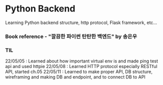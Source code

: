 # Python Backend
Learning Python backend structure, http protocol, Flask framework, etc...

### Book reference - "깔끔한 파이썬 탄탄한 백엔드" by 송은우

### TIL
22/05/05 : Learned about how important virtual env is and made ping test api and used httpie
22/05/08 : Learned HTTP protocol especially RESTful API, started ch.05
22/05/11 : Learned to make proper API, DB structure, wireframing and making DB and endpoint, and to connect DB to API